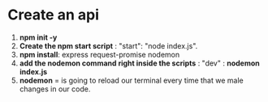 # **Create an api**

1. **npm init -y**
2. **Create the npm start script** : "start": "node index.js".
3. **npm install**: express request-promise nodemon
4. **add the nodemon command right inside the scripts** : "dev" : **nodemon index.js**
5. **nodemon** = is going to reload our terminal every time that we male changes in our code.
